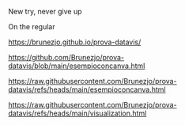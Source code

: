New try, never give up


On the regular

https://brunezjo.github.io/prova-datavis/

https://github.com/Brunezjo/prova-datavis/blob/main/esempioconcanva.html

https://raw.githubusercontent.com/Brunezjo/prova-datavis/refs/heads/main/esempioconcanva.html

https://raw.githubusercontent.com/Brunezjo/prova-datavis/refs/heads/main/visualization.html

